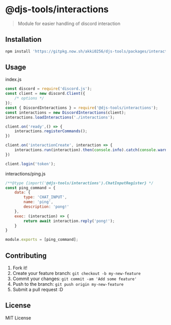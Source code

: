 # @djs-tools/interactions

> Module for easier handling of discord interaction

## Installation

```bash
npm install 'https://gitpkg.now.sh/akki0256/djs-tools/packages/interactions?interaction-1.0.1' 
```

## Usage
index.js
```js
const discord = require('discord.js');
const client = new discord.Client({
	/* options */
});
const { DiscordInteractions } = require('@djs-tools/interactions');
const interactions = new DiscordInteractions(client);
interactions.loadInteractions('./interactions');

client.on('ready',() => {
	interactions.registerCommands();
})

client.on('interactionCreate', interaction => {
	interactions.run(interaction).then(console.info).catch(console.warn);
})

client.login('token');
```
interactions/ping.js
```js
/**@type {import('@djs-tools/interactions').ChatInputRegister} */
const ping_command = {
	data: {
		type: 'CHAT_INPUT',
		name: 'ping',
		description: 'pong!'
	},
	exec: (interaction) => {
		return await interaction.reply('pong!');
	}
}

module.exports = [ping_command];
```

## Contributing

1. Fork it!
2. Create your feature branch: `git checkout -b my-new-feature`
3. Commit your changes: `git commit -am 'Add some feature'`
4. Push to the branch: `git push origin my-new-feature`
5. Submit a pull request :D

## License

MIT License
